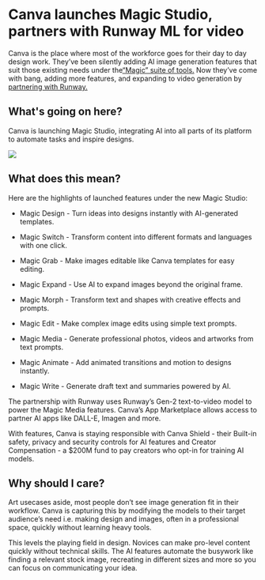 # Canva launches Magic Studio, partners with Runway ML for video

Canva is the place where most of the workforce goes for their day to day design work. They’ve been silently adding AI image generation features that suit those existing needs under the[“Magic” suite of tools.](https://www.canva.com/magic/?utm_source=bensbites\&utm_medium=referral\&utm_campaign=canva-launches-magic-studio-partners-with-runway-ml-for-video) Now they’ve come with bang, adding more features, and expanding to video generation by [partnering with Runway.](https://runwayml.com/blog/runway-partners-with-canva/?utm_source=bensbites\&utm_medium=referral\&utm_campaign=canva-launches-magic-studio-partners-with-runway-ml-for-video)

## What's going on here?

Canva is launching Magic Studio, integrating AI into all parts of its platform to automate tasks and inspire designs.

![](https://media.beehiiv.com/cdn-cgi/image/fit=scale-down,format=auto,onerror=redirect,quality=80/uploads/asset/file/bffa918a-29d0-4a70-9967-232cc982da6f/image__4_.png)

## What does this mean?

Here are the highlights of launched features under the new Magic Studio:

- Magic Design - Turn ideas into designs instantly with AI-generated templates.

- Magic Switch - Transform content into different formats and languages with one click.

- Magic Grab - Make images editable like Canva templates for easy editing.

- Magic Expand - Use AI to expand images beyond the original frame.

- Magic Morph - Transform text and shapes with creative effects and prompts.

- Magic Edit - Make complex image edits using simple text prompts.

- Magic Media - Generate professional photos, videos and artworks from text prompts.

- Magic Animate - Add animated transitions and motion to designs instantly.

- Magic Write - Generate draft text and summaries powered by AI.

The partnership with Runway uses Runway’s Gen-2 text-to-video model to power the Magic Media features. Canva’s App Marketplace allows access to partner AI apps like DALL-E, Imagen and more.

With features, Canva is staying responsible with Canva Shield - their Built-in safety, privacy and security controls for AI features and Creator Compensation - a $200M fund to pay creators who opt-in for training AI models.

## Why should I care?

Art usecases aside, most people don’t see image generation fit in their workflow. Canva is capturing this by modifying the models to their target audience’s need i.e. making design and images, often in a professional space, quickly without learning heavy tools.

This levels the playing field in design. Novices can make pro-level content quickly without technical skills. The AI features automate the busywork like finding a relevant stock image, recreating in different sizes and more so you can focus on communicating your idea.
